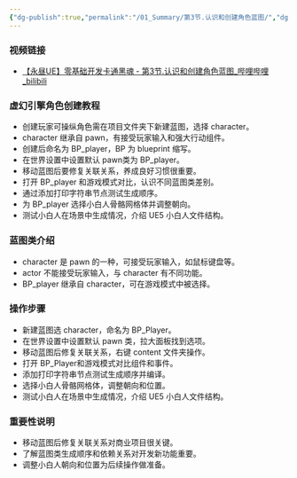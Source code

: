 ```yaml
---
{"dg-publish":true,"permalink":"/01_Summary/第3节.认识和创建角色蓝图/","dgPassFrontmatter":true}
---
```


### 视频链接
+ [【永昼UE】零基础开发卡通黑魂 - 第3节.认识和创建角色蓝图\_哔哩哔哩\_bilibili](https://www.bilibili.com/video/BV1xp4y1Z7QU?spm_id_from=333.788.videopod.sections&vd_source=70f80c054181a6c4f20c356c0445f7a1)
### 虚幻引擎角色创建教程
+ 创建玩家可操纵角色需在项目文件夹下新建蓝图，选择 character。
+ character 继承自 pawn，有接受玩家输入和强大行动组件。
+ 创建后命名为 BP_player，BP 为 blueprint 缩写。
+ 在世界设置中设置默认 pawn类为 BP_player。
+ 移动蓝图后要修复关联关系，养成良好习惯很重要。
+ 打开 BP_player 和游戏模式对比，认识不同蓝图类差别。
+ 通过添加打印字符串节点测试生成顺序。
+ 为 BP_player 选择小白人骨骼网格体并调整朝向。
+ 测试小白人在场景中生成情况，介绍 UE5 小白人文件结构。
### 蓝图类介绍
+ character 是 pawn 的一种，可接受玩家输入，如鼠标键盘等。
+ actor 不能接受玩家输入，与 character 有不同功能。
+ BP_player 继承自 character，可在游戏模式中被选择。
### 操作步骤
+ 新建蓝图选 character，命名为 BP_Player。
+ 在世界设置中设置默认 pawn 类，拉大面板找到选项。
+ 移动蓝图后修复关联关系，右键 content 文件夹操作。
+ 打开 BP_Player和游戏模式对比组件和事件。
+ 添加打印字符串节点测试生成顺序并编译。
+ 选择小白人骨骼网格体，调整朝向和位置。
+ 测试小白人在场景中生成情况，介绍 UE5 小白人文件结构。
### 重要性说明
+ 移动蓝图后修复关联关系对商业项目很关键。
+ 了解蓝图类生成顺序和依赖关系对开发新功能重要。
+ 调整小白人朝向和位置为后续操作做准备。